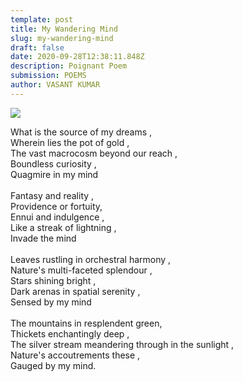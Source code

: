 ```yaml
---
template: post
title: My Wandering Mind
slug: my-wandering-mind
draft: false
date: 2020-09-28T12:38:11.848Z
description: Poignant Poem
submission: POEMS
author: VASANT KUMAR
---
```

![](/media/tr39f1601310160.jpg)

What is the source of my dreams ,\
Wherein lies the pot of gold ,\
The vast macrocosm beyond our reach ,\
Boundless curiosity ,\
Quagmire in my mind\
\
Fantasy and reality ,\
Providence or fortuity,\
Ennui and indulgence ,\
Like a streak of lightning ,\
Invade the mind\
\
Leaves rustling in orchestral harmony ,\
Nature's multi-faceted splendour ,\
Stars shining bright ,\
Dark arenas in spatial serenity ,\
Sensed by my mind\
\
The mountains in resplendent green,\
Thickets enchantingly deep ,\
The silver stream meandering through in the sunlight ,\
Nature's accoutrements these ,\
Gauged by my mind.